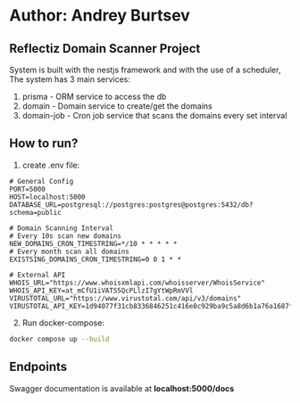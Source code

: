 # Author: Andrey Burtsev

## Reflectiz Domain Scanner Project

System is built with the nestjs framework and with the use of a scheduler,
The system has 3 main services:

1. prisma - ORM service to access the db
2. domain - Domain service to create/get the domains
3. domain-job - Cron job service that scans the domains every set interval

## How to run?

1. create .env file:

```
# General Config
PORT=5000
HOST=localhost:5000
DATABASE_URL=postgresql://postgres:postgres@postgres:5432/db?schema=public

# Domain Scanning Interval
# Every 10s scan new domains
NEW_DOMAINS_CRON_TIMESTRING=*/10 * * * * *
# Every month scan all domains
EXISTSING_DOMAINS_CRON_TIMESTRING=0 0 1 * *

# External API
WHOIS_URL="https://www.whoisxmlapi.com/whoisserver/WhoisService"
WHOIS_API_KEY=at_mCfU1iVATS5QcPLlzI7gYtWpRmVVl
VIRUSTOTAL_URL="https://www.virustotal.com/api/v3/domains"
VIRUSTOTAL_API_KEY=1d94077f31cb8336846251c416e8c929ba9c5a8d6b1a76a1687f00f82ad27e2b
```

2. Run docker-compose:

```bash
docker compose up --build
```

## Endpoints

Swagger documentation is available at <b>localhost:5000/docs</b>
